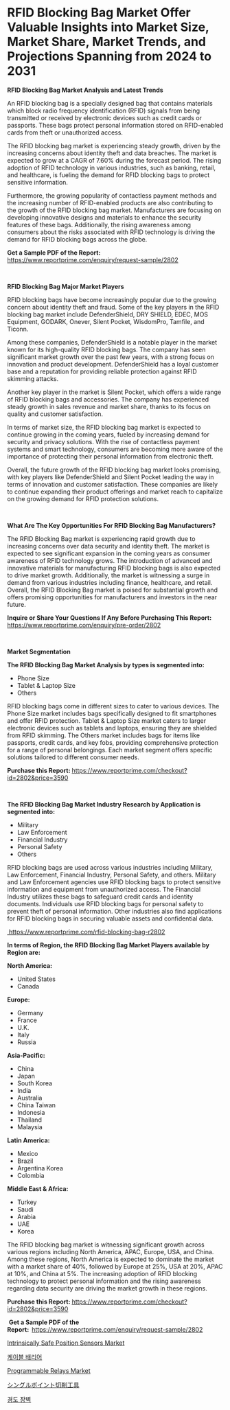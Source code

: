 <p><h1>RFID Blocking Bag Market Offer Valuable Insights into Market Size, Market Share, Market Trends, and Projections Spanning from 2024 to 2031</h1></p><p><strong>RFID Blocking Bag Market Analysis and Latest Trends</strong></p>
<p><p>An RFID blocking bag is a specially designed bag that contains materials which block radio frequency identification (RFID) signals from being transmitted or received by electronic devices such as credit cards or passports. These bags protect personal information stored on RFID-enabled cards from theft or unauthorized access.</p><p>The RFID blocking bag market is experiencing steady growth, driven by the increasing concerns about identity theft and data breaches. The market is expected to grow at a CAGR of 7.60% during the forecast period. The rising adoption of RFID technology in various industries, such as banking, retail, and healthcare, is fueling the demand for RFID blocking bags to protect sensitive information.</p><p>Furthermore, the growing popularity of contactless payment methods and the increasing number of RFID-enabled products are also contributing to the growth of the RFID blocking bag market. Manufacturers are focusing on developing innovative designs and materials to enhance the security features of these bags. Additionally, the rising awareness among consumers about the risks associated with RFID technology is driving the demand for RFID blocking bags across the globe.</p></p>
<p><strong>Get a Sample PDF of the Report:&nbsp;</strong> <a href="https://www.reportprime.com/enquiry/request-sample/2802">https://www.reportprime.com/enquiry/request-sample/2802</a></p>
<p>&nbsp;</p>
<p><strong>RFID Blocking Bag Major Market Players</strong></p>
<p><p>RFID blocking bags have become increasingly popular due to the growing concern about identity theft and fraud. Some of the key players in the RFID blocking bag market include DefenderShield, DRY SHIELD, EDEC, MOS Equipment, GODARK, Onever, Silent Pocket, WisdomPro, Tamfile, and Ticonn.</p><p>Among these companies, DefenderShield is a notable player in the market known for its high-quality RFID blocking bags. The company has seen significant market growth over the past few years, with a strong focus on innovation and product development. DefenderShield has a loyal customer base and a reputation for providing reliable protection against RFID skimming attacks.</p><p>Another key player in the market is Silent Pocket, which offers a wide range of RFID blocking bags and accessories. The company has experienced steady growth in sales revenue and market share, thanks to its focus on quality and customer satisfaction.</p><p>In terms of market size, the RFID blocking bag market is expected to continue growing in the coming years, fueled by increasing demand for security and privacy solutions. With the rise of contactless payment systems and smart technology, consumers are becoming more aware of the importance of protecting their personal information from electronic theft.</p><p>Overall, the future growth of the RFID blocking bag market looks promising, with key players like DefenderShield and Silent Pocket leading the way in terms of innovation and customer satisfaction. These companies are likely to continue expanding their product offerings and market reach to capitalize on the growing demand for RFID protection solutions.</p></p>
<p>&nbsp;</p>
<p><strong>What Are The Key Opportunities For RFID Blocking Bag Manufacturers?</strong></p>
<p><p>The RFID Blocking Bag market is experiencing rapid growth due to increasing concerns over data security and identity theft. The market is expected to see significant expansion in the coming years as consumer awareness of RFID technology grows. The introduction of advanced and innovative materials for manufacturing RFID blocking bags is also expected to drive market growth. Additionally, the market is witnessing a surge in demand from various industries including finance, healthcare, and retail. Overall, the RFID Blocking Bag market is poised for substantial growth and offers promising opportunities for manufacturers and investors in the near future.</p></p>
<p><strong>Inquire or Share Your Questions If Any Before Purchasing This Report:</strong> <a href="https://www.reportprime.com/enquiry/pre-order/2802">https://www.reportprime.com/enquiry/pre-order/2802</a></p>
<p>&nbsp;</p>
<p><strong>Market Segmentation</strong></p>
<p><strong>The RFID Blocking Bag Market Analysis by types is segmented into:</strong></p>
<p><ul><li>Phone Size</li><li>Tablet & Laptop Size</li><li>Others</li></ul></p>
<p><p>RFID blocking bags come in different sizes to cater to various devices. The Phone Size market includes bags specifically designed to fit smartphones and offer RFID protection. Tablet & Laptop Size market caters to larger electronic devices such as tablets and laptops, ensuring they are shielded from RFID skimming. The Others market includes bags for items like passports, credit cards, and key fobs, providing comprehensive protection for a range of personal belongings. Each market segment offers specific solutions tailored to different consumer needs.</p></p>
<p><strong>Purchase this Report:&nbsp;</strong><a href="https://www.reportprime.com/checkout?id=2802&price=3590">https://www.reportprime.com/checkout?id=2802&price=3590</a></p>
<p>&nbsp;</p>
<p><strong>The RFID Blocking Bag Market Industry Research by Application is segmented into:</strong></p>
<p><ul><li>Military</li><li>Law Enforcement</li><li>Financial Industry</li><li>Personal Safety</li><li>Others</li></ul></p>
<p><p>RFID blocking bags are used across various industries including Military, Law Enforcement, Financial Industry, Personal Safety, and others. Military and Law Enforcement agencies use RFID blocking bags to protect sensitive information and equipment from unauthorized access. The Financial Industry utilizes these bags to safeguard credit cards and identity documents. Individuals use RFID blocking bags for personal safety to prevent theft of personal information. Other industries also find applications for RFID blocking bags in securing valuable assets and confidential data.</p></p>
<p><a href="https://www.reportprime.com/rfid-blocking-bag-r2802">&nbsp;https://www.reportprime.com/rfid-blocking-bag-r2802</a></p>
<p><strong>In terms of Region, the RFID Blocking Bag Market Players available by Region are:</strong></p>
<p>
    <p> <strong> North America: </strong>
        <ul>
            <li>United States</li>
            <li>Canada</li>
        </ul>
        </p> 
    <p> <strong> Europe: </strong>
        <ul>
            <li>Germany</li>
            <li>France</li>
            <li>U.K.</li>
            <li>Italy</li>
            <li>Russia</li>
        </ul>
        </p> 
    <p> <strong> Asia-Pacific: </strong>
        <ul>
            <li>China</li>
            <li>Japan</li>
            <li>South Korea</li>
            <li>India</li>
            <li>Australia</li>
            <li>China Taiwan</li>
            <li>Indonesia</li>
            <li>Thailand</li>
            <li>Malaysia</li>
        </ul>
        </p> 
    <p> <strong> Latin America: </strong>
        <ul>
            <li>Mexico</li>
            <li>Brazil</li>
            <li>Argentina Korea</li>
            <li>Colombia</li>
        </ul>
        </p> 
    <p> <strong> Middle East & Africa: </strong>
        <ul>
            <li>Turkey</li>
            <li>Saudi</li>
            <li>Arabia</li>
            <li>UAE</li>
            <li>Korea</li>
        </ul>
    </p>
    </p>
<p><p>The RFID blocking bag market is witnessing significant growth across various regions including North America, APAC, Europe, USA, and China. Among these regions, North America is expected to dominate the market with a market share of 40%, followed by Europe at 25%, USA at 20%, APAC at 10%, and China at 5%. The increasing adoption of RFID blocking technology to protect personal information and the rising awareness regarding data security are driving the market growth in these regions.</p></p>
<p><strong>Purchase this Report: </strong><a href="https://www.reportprime.com/checkout?id=2802&price=3590">https://www.reportprime.com/checkout?id=2802&price=3590</a></p>
<p>&nbsp;<strong>Get a Sample PDF of the Report:&nbsp;&nbsp;</strong><a href="https://www.reportprime.com/enquiry/request-sample/2802">https://www.reportprime.com/enquiry/request-sample/2802</a></p>
<p><strong></strong></p>
<p><p><a href="https://github.com/guneycigdem35/Market-Research-Report-List-3/blob/main/intrinsically-safe-position-sensors-market.md">Intrinsically Safe Position Sensors Market</a></p><p><a href="https://github.com/Hubertstyenger6685/Market-Research-Report-List-1/blob/main/296808169449.md">케이블 배리어</a></p><p><a href="https://github.com/biheemgalvinlouises6hokrh3h/Market-Research-Report-List-2/blob/main/programmable-relays-market.md">Programmable Relays Market</a></p><p><a href="https://github.com/VinceMarvin1/Market-Research-Report-List-1/blob/main/514534272579.md">シングルポイント切削工具</a></p><p><a href="https://github.com/anton65482023/Market-Research-Report-List-1/blob/main/125744669450.md">경도 장벽</a></p></p>